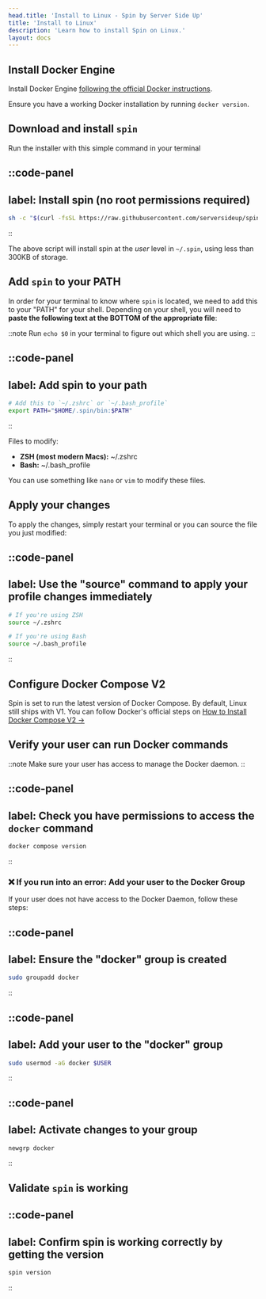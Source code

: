 ```yaml
---
head.title: 'Install to Linux - Spin by Server Side Up'
title: 'Install to Linux'
description: 'Learn how to install Spin on Linux.'
layout: docs
---
```


## Install Docker Engine
Install Docker Engine [following the official Docker instructions](https://docs.docker.com/engine/install/).

Ensure you have a working Docker installation by running `docker version`.

## Download and install `spin`
Run the installer with this simple command in your terminal

::code-panel
---
label: Install spin (no root permissions required)
---
```bash
sh -c "$(curl -fsSL https://raw.githubusercontent.com/serversideup/spin/main/tools/install.sh)"
```
::

The above script will install spin at the _user_ level in `~/.spin`, using less than 300KB of storage.

## Add `spin` to your PATH
In order for your terminal to know where `spin` is located, we need to add this to your "PATH" for your shell. Depending on your shell, you will need to **paste the following text at the BOTTOM of the appropriate file**:

::note
Run `echo $0` in your terminal to figure out which shell you are using.
::


::code-panel
---
label: Add spin to your path
---
```bash
# Add this to `~/.zshrc` or `~/.bash_profile`
export PATH="$HOME/.spin/bin:$PATH"
```
::

Files to modify:
- **ZSH (most modern Macs):** ~/.zshrc
- **Bash:** ~/.bash_profile

You can use something like `nano` or `vim` to modify these files.

## Apply your changes
To apply the changes, simply restart your terminal or you can source the file you just modified:

::code-panel
---
label: Use the "source" command to apply your profile changes immediately
---
```bash
# If you're using ZSH
source ~/.zshrc

# If you're using Bash
source ~/.bash_profile
```
::

## Configure Docker Compose V2
Spin is set to run the latest version of Docker Compose. By default, Linux still ships with V1. You can follow Docker's official steps on [ How to Install Docker Compose V2 →](https://docs.docker.com/compose/cli-command/#install-on-linux)

## Verify your user can run Docker commands
::note
Make sure your user has access to manage the Docker daemon.
::

::code-panel
---
label: Check you have permissions to access the `docker` command
---
```bash
docker compose version
```
::

### ❌ If you run into an error: Add your user to the Docker Group
If your user does not have access to the Docker Daemon, follow these steps:

::code-panel
---
label: Ensure the "docker" group is created
---
```bash
sudo groupadd docker
```
::

::code-panel
---
label: Add your user to the "docker" group
---
```bash
sudo usermod -aG docker $USER
```
::

::code-panel
---
label: Activate changes to your group
---
```bash
newgrp docker
```
::

## Validate `spin` is working


::code-panel
---
label: Confirm spin is working correctly by getting the version
---
```bash
spin version
```
::